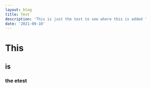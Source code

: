 ```yaml
---
layout: blog
title: Test
description: 'This is just the test to see where this is added '
date: '2021-09-10'
---
```


# This

## is

### the etest
